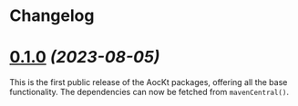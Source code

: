 # Changelog

# [0.1.0](https://github.com/Jadarma/advent-of-code-kotlin/releases/tag/v0.1.0) _(2023-08-05)_

This is the first public release of the AocKt packages, offering all the base functionality.
The dependencies can now be fetched from `mavenCentral()`.
